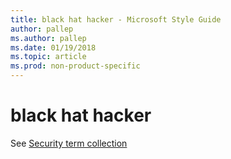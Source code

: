 ```yaml
---
title: black hat hacker - Microsoft Style Guide
author: pallep
ms.author: pallep
ms.date: 01/19/2018
ms.topic: article
ms.prod: non-product-specific
---
```


# black hat hacker

See [Security term collection](~/a-z-word-list-term-collections/term-collections/security-terms.md)
